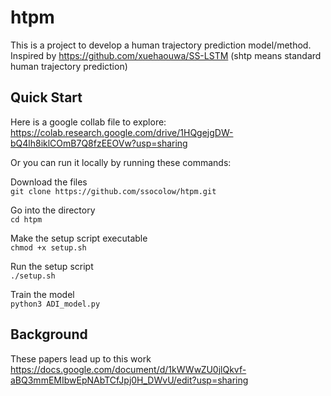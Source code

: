 # htpm
This is a project to develop a human trajectory prediction model/method.  Inspired by https://github.com/xuehaouwa/SS-LSTM
(shtp means standard human trajectory prediction)

## Quick Start
Here is a google collab file to explore: 
https://colab.research.google.com/drive/1HQgejgDW-bQ4lh8iklCOmB7Q8fzEEOVw?usp=sharing

Or you can run it locally by running these commands:  
  
Download the files  
`git clone https://github.com/ssocolow/htpm.git`  
  
Go into the directory  
`cd htpm`  
  
Make the setup script executable  
`chmod +x setup.sh`  
  
Run the setup script  
`./setup.sh`  
  
Train the model  
`python3 ADI_model.py`  

## Background
These papers lead up to this work
https://docs.google.com/document/d/1kWWwZU0jlQkvf-aBQ3mmEMIbwEpNAbTCfJpj0H_DWvU/edit?usp=sharing
